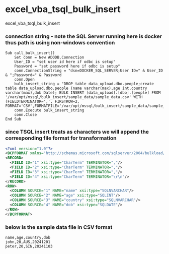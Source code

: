 # excel_vba_tsql_bulk_insert
excel_vba_tsql_bulk_insert

### connection string - note the SQL Server running here is docker thus path is using non-windows convention
```vba
Sub call_bulk_insert()
    Set conn = New ADODB.Connection
    User_ID = "set user id here if odbc is setup"
    Password = "set password here if odbc is setup"
    conn.ConnectionString = "dsn=DOCKER_SQL_SERVER;User ID=" & User_ID & ";Password=" & Password
    conn.Open
    bulk_insert_string = "DROP table data_upload.dbo.people;create table data_upload.dbo.people (name varchar(max),age int,country varchar(max),dob Date); BULK INSERT [data_upload].[dbo].[people] FROM '/var/opt/mssql/bulk_insert/sample_data/sample_data.csv' WITH (FIELDTERMINATOR=',', FIRSTROW=2, FORMAT='CSV',FORMATFILE='/var/opt/mssql/bulk_insert/sample_data/sample_data.format');"
    conn.Execute bulk_insert_string
    conn.Close
End Sub
```

### since TSQL insert treats as characters we will append the corresponding file format for transformation
```xml
<?xml version="1.0"?>
<BCPFORMAT xmlns="http://schemas.microsoft.com/sqlserver/2004/bulkload/format" xmlns:xsi="http://www.w3.org/2001/XMLSchema-instance">
<RECORD>
  <FIELD ID="1" xsi:type="CharTerm" TERMINATOR=","/>
  <FIELD ID="2" xsi:type="CharTerm" TERMINATOR=","/>
  <FIELD ID="3" xsi:type="CharTerm" TERMINATOR=","/>
  <FIELD ID="4" xsi:type="CharTerm" TERMINATOR="\r\n"/>
</RECORD>
<ROW>
  <COLUMN SOURCE="1" NAME="name" xsi:type="SQLNVARCHAR"/>
  <COLUMN SOURCE="2" NAME="age" xsi:type="SQLINT"/>
  <COLUMN SOURCE="3" NAME="country" xsi:type="SQLNVARCHAR"/>
  <COLUMN SOURCE="4" NAME="dob" xsi:type="SQLDATE"/>
</ROW>
</BCPFORMAT>
```
### below is the sample data file in CSV format
```csv
name,age,country,dob
john,20,AUS,20241201
peter,20,SIN,20241103
```


